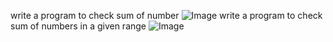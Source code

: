 write a program to check sum of number
![Image](https://github.com/user-attachments/assets/7169a0c1-186d-4623-aaf9-76c9cfdfae86)
write a program to check sum of numbers in a given range
![Image](https://github.com/user-attachments/assets/08a6737b-014b-4a5e-b83e-649dac71abba)
